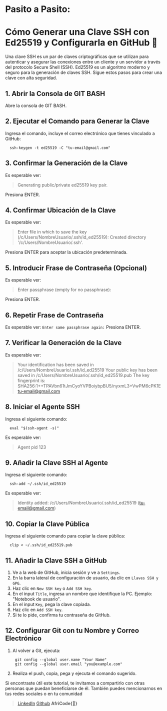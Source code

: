 
# Pasito a Pasito: 
# Cómo Generar una Clave SSH con Ed25519 y Configurarla en GitHub 🔐

Una clave SSH es un par de claves criptográficas que se utilizan para autenticar y asegurar las conexiones entre un cliente y un servidor a través del protocolo Secure Shell (SSH). 
Ed25519 es un algoritmo moderno y seguro para la generación de claves SSH. 
Sigue estos pasos para crear una clave con alta seguridad.


## 1. Abrir la Consola de GIT BASH
Abre la consola de GIT BASH.

## 2. Ejecutar el Comando para Generar la Clave
Ingresa el comando, incluye el correo electrónico que tienes vinculado a GitHub:

      ssh-keygen -t ed25519 -C "tu-email@gmail.com"


## 3. Confirmar la Generación de la Clave
Es esperable ver:
>Generating public/private ed25519 key pair.

Presiona ENTER.

## 4. Confirmar Ubicación de la Clave
Es esperable ver:
 >Enter file in which to save the key (/c/Users/NombreUsuario/.ssh/id_ed25519): Created directory '/c/Users/NombreUsuario/.ssh'.

Presiona ENTER para aceptar la ubicación predeterminada.

## 5. Introducir Frase de Contraseña (Opcional)
Es esperable ver:
>Enter passphrase (empty for no passphrase):

Presiona ENTER.

## 6. Repetir Frase de Contraseña
Es esperable ver: 
`Enter same passphrase again:`
Presiona ENTER.

## 7. Verificar la Generación de la Clave
Es esperable ver:

>Your identification has been saved in /c/Users/NombreUsuario/.ssh/id_ed25519
Your public key has been saved in /c/Users/NombreUsuario/.ssh/id_ed25519.pub
The key fingerprint is:
SHA256:1++TPAVbn61tJmCyoYVPBoiybpBU5/nyxmL3+VwPM6cPK1E tu-email@gmail.com

## 8. Iniciar el Agente SSH
Ingresa el siguiente comando:

      eval "$(ssh-agent -s)"

Es esperable ver: 
>Agent pid 123

## 9. Añadir la Clave SSH al Agente
Ingresa el siguiente comando:

      ssh-add ~/.ssh/id_ed25519

Es esperable ver: 
>Identity added: /c/Users/NombreUsuario/.ssh/id_ed25519 (tu-email@gmail.com)

## 10. Copiar la Clave Pública
Ingresa el siguiente comando para copiar la clave pública:

      clip < ~/.ssh/id_ed25519.pub


## 11. Añadir la Clave SSH a GitHub
1. Ve a la web de GitHub, inicia sesión y ve a `Settings`.
2. En la barra lateral de configuración de usuario, da clic en `Llaves SSH y GPG`.
3. Haz clic en `New SSH key` o `Add SSH key`.
4. En el input `Title`, ingresa un nombre que identifique la PC. Ejemplo: "Notebook de usuario".
5. En el input `Key`, pega la clave copiada.
6. Haz clic en `Add SSH key`.
7. Si te lo pide, confirma tu contraseña de GitHub.

## 12. Configurar Git con tu Nombre y Correo Electrónico
1. Al volver a Git, ejecuta:

        git config --global user.name "Your Name"
        git config --global user.email "you@example.com"

2. Realiza el push, copia, pega y ejecuta el comando sugerido.


Si encontraste útil este tutorial, te invitamos a compartirlo con otras personas que puedan beneficiarse de él. 
También puedes mencionarnos en tus redes sociales o en tu comunidad

>[LinkedIn](https://www.linkedin.com/in/africaaular/)
[Github](https://github.com/AFRIAULAR)
**AfriCode{💜}**